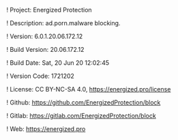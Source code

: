 ! Project: Energized Protection

! Description: ad.porn.malware blocking.

! Version: 6.0.1.20.06.172.12

! Build Version: 20.06.172.12

! Build Date: Sat, 20 Jun 20 12:02:45

! Version Code: 1721202

! License: CC BY-NC-SA 4.0, https://energized.pro/license

! Github: https://github.com/EnergizedProtection/block

! Gitlab: https://gitlab.com/EnergizedProtection/block


! Web: https://energized.pro

